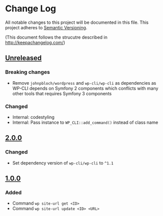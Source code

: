 # Change Log
All notable changes to this project will be documented in this file.
This project adheres to [Semantic Versioning](http://semver.org/).

(This document follows the strucutre described in http://keepachangelog.com/)

## [Unreleased]

### Breaking changes
* Remove `johnpbloch/wordpress` and `wp-cli/wp-cli` as dependencies as WP-CLI depends on Symfony 2 components which conflicts with many other tools that requires Symfony 3 components
 
### Changed
* Internal: codestyling
* Internal: Pass instance to `WP_CLI::add_command()` instead of class name

## [2.0.0]
### Changed
* Set dependency version of `wp-cli/wp-cli` to `^1.1`

## [1.0.0]
### Added
* Command `wp site-url get <ID>`
* Command `wp site-url update <ID> <URL>`

[Unreleased]: http://github.com//inpsyde/wp-cli-site-url/compare/2.0.0...master
[2.0.0]: https://github.com/inpsyde/wp-cli-site-url/compare/1.0.0...2.0.0
[1.0.0]: https://github.com/inpsyde/wp-cli-site-url/tree/1.0.0
